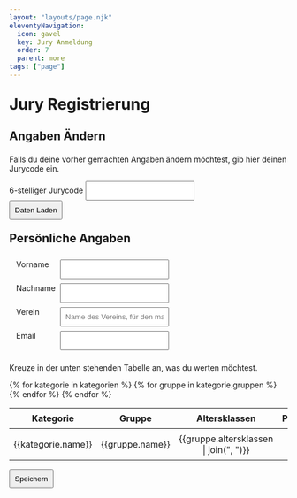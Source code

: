 ```yaml
---
layout: "layouts/page.njk"
eleventyNavigation:
  icon: gavel
  key: Jury Anmeldung
  order: 7
  parent: more
tags: ["page"]
---
```


# Jury Registrierung

<div id="saved_jurycode" hidden>

## Dein Jurycode:

## <span id="show_jurycode"></span>

Diesen Code brauchst du, um deine Anmeldung in Zukunft zu ändern. Schreib ihn dir bitte auf!

</div>

## Angaben Ändern

Falls du deine vorher gemachten Angaben ändern möchtest, gib hier deinen Jurycode ein.

<form method="post" id="loadExisting">
<label>6-stelliger Jurycode</label>
<input id="load_jurycode"><br>
<input type="submit" value="Daten Laden">

<script type="module">
  const loadForm = document.querySelector("#loadExisting");
  const jurycodeInput = document.querySelector("#load_jurycode");
  const loadData = async () => {

    const jurycode = jurycodeInput.value
    try {

      const response = await fetch(`{{db.domain}}get/${jurycode}`)
    const data = await response.json();
    if(data) {
      console.log(data)
      document.querySelector("[name=firstname]").value=data.firstname;
      document.querySelector("[name=lastname]").value=data.lastname;
      document.querySelector("[name=email]").value=data.email;
      document.querySelector("[name=team]").value=data.team;
      document.querySelector("[name=jurycode]").value=data.jurycode;
      for(const checkbox of document.querySelectorAll("input[type=checkbox]")) {
        const parts = checkbox.name.split(".");
        if(parts[0] == "judges") {
          if(data.judges[parts[1]]?.includes(parts[2])) {
            checkbox.checked = true;
          }else {
            checkbox.checked = false;
          }
        }
      }
    } else {
      alert(`Jurycode ${jurycode} ist ungültig!`)
    }
    } catch(e) {
      alert(`Fehler beim Laden der Daten für Jurycode ${jurycode}`)
    }

  }
  loadForm.addEventListener("submit", (e) => {
    e.preventDefault();
    loadData();
    return false;
  });
  const presetJurycode = new URLSearchParams(window.location.search).get("jurycode");
  if(presetJurycode) {
    jurycodeInput.value = presetJurycode;
    document.querySelector("#show_jurycode").innerText = presetJurycode;
    document.querySelector("#saved_jurycode").hidden = false;
    
    // loadData();
  }
</script>

</form>

## Persönliche Angaben

<style>

#saved_jurycode {
  color: #f44;
  background: #333;
  text-align: center;
  padding: 1rem;
  font-weight: bolder;
}

table {
  border-collapse: collapse;
}
td, th {
  padding: .5rem;
  text-align: center;
}

tr:nth-child(even) {
  background: #0002;
}

h1, h2, h3, p, table {
  margin-block: 1em;
}

fieldset {
  width: 50%;
  display: grid;
  grid-template-columns: max-content 1fr;
  gap: .5rem;
  border: none;
}

input {
  padding: .5rem;
}

</style>

<form method="post" action="{{db.domain}}save">
<fieldset>
  <label for="vorname">Vorname</label>
  <input id="vorname" name="firstname" required/>
  <label for="nachname">Nachname</label>
  <input id="nachname" name="lastname" required/>
  <label for="verein">Verein</label>
  <input id="verein" name="team" placeholder="Name des Vereins, für den man als Jurymitglied antritt" required/>
  <label for="email">Email</label>
  <input id="email" type="email" name="email" required/>
  <input id="jurycode" type="text" name="jurycode" value="" hidden/>
</fieldset>

Kreuze in der unten stehenden Tabelle an, was du werten möchtest.

<table>
<thead>
  <tr>
    <th>Kategorie</th>
    <th>Gruppe</th>
    <th>Altersklassen</th>
    <th>Präsentation</th>
    <th>Tricks</th>
    <th>Abstiege</th>
    <th>Juryerfahrung</th>
  </tr>
</thead>
<tbody>
{% for kategorie in kategorien %}
{% for gruppe in kategorie.gruppen %}
<tr>
<td>{{kategorie.name}}</td>
<td>{{gruppe.name}}</td>
<td>{{gruppe.altersklassen | join(", ")}}</td>
<td><input name="judges.{{kategorie.name|slugify}}/{{gruppe.name|slugify}}.p" type="checkbox"></td>
<td><input name="judges.{{kategorie.name|slugify}}/{{gruppe.name|slugify}}.t" type="checkbox"></td>
<td><input name="judges.{{kategorie.name|slugify}}/{{gruppe.name|slugify}}.a" type="checkbox"></td>
<td><input name="judges.{{kategorie.name|slugify}}/{{gruppe.name|slugify}}.erf" type="checkbox"></td>
</tr>
{% endfor %}
{% endfor %}
</tbody>
</table>

<input type="submit" value="Speichern">

</form>
